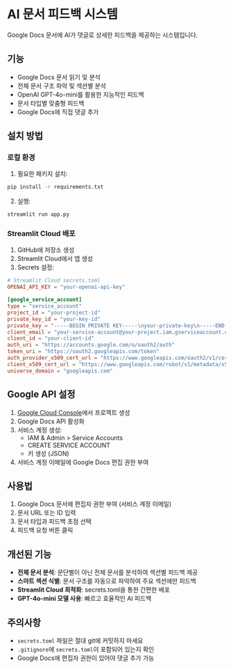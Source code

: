 # AI 문서 피드백 시스템

Google Docs 문서에 AI가 댓글로 상세한 피드백을 제공하는 시스템입니다.

## 기능

- Google Docs 문서 읽기 및 분석
- 전체 문서 구조 파악 및 섹션별 분석
- OpenAI GPT-4o-mini를 활용한 지능적인 피드백
- 문서 타입별 맞춤형 피드백
- Google Docs에 직접 댓글 추가

## 설치 방법

### 로컬 환경

1. 필요한 패키지 설치:
```bash
pip install -r requirements.txt
```

2. 실행:
```bash
streamlit run app.py
```

### Streamlit Cloud 배포

1. GitHub에 저장소 생성
2. Streamlit Cloud에서 앱 생성
3. Secrets 설정:

```toml
# Streamlit Cloud secrets.toml
OPENAI_API_KEY = "your-openai-api-key"

[google_service_account]
type = "service_account"
project_id = "your-project-id"
private_key_id = "your-key-id"
private_key = "-----BEGIN PRIVATE KEY-----\nyour-private-key\n-----END PRIVATE KEY-----\n"
client_email = "your-service-account@your-project.iam.gserviceaccount.com"
client_id = "your-client-id"
auth_uri = "https://accounts.google.com/o/oauth2/auth"
token_uri = "https://oauth2.googleapis.com/token"
auth_provider_x509_cert_url = "https://www.googleapis.com/oauth2/v1/certs"
client_x509_cert_url = "https://www.googleapis.com/robot/v1/metadata/x509/your-service-account%40your-project.iam.gserviceaccount.com"
universe_domain = "googleapis.com"
```

## Google API 설정

1. [Google Cloud Console](https://console.cloud.google.com)에서 프로젝트 생성
2. Google Docs API 활성화
3. 서비스 계정 생성:
   - IAM & Admin > Service Accounts
   - CREATE SERVICE ACCOUNT
   - 키 생성 (JSON)
4. 서비스 계정 이메일에 Google Docs 편집 권한 부여

## 사용법

1. Google Docs 문서에 편집자 권한 부여 (서비스 계정 이메일)
2. 문서 URL 또는 ID 입력
3. 문서 타입과 피드백 초점 선택
4. 피드백 요청 버튼 클릭

## 개선된 기능

- **전체 문서 분석**: 문단별이 아닌 전체 문서를 분석하여 섹션별 피드백 제공
- **스마트 섹션 식별**: 문서 구조를 자동으로 파악하여 주요 섹션에만 피드백
- **Streamlit Cloud 최적화**: secrets.toml을 통한 간편한 배포
- **GPT-4o-mini 모델 사용**: 빠르고 효율적인 AI 피드백

## 주의사항

- `secrets.toml` 파일은 절대 git에 커밋하지 마세요
- `.gitignore`에 `secrets.toml`이 포함되어 있는지 확인
- Google Docs에 편집자 권한이 있어야 댓글 추가 가능